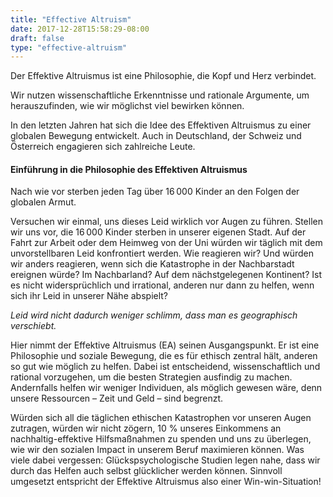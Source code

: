 ```yaml
---
title: "Effective Altruism"
date: 2017-12-28T15:58:29-08:00
draft: false
type: "effective-altruism"
---
```

Der Effektive Altruismus ist eine Philosophie, die Kopf und Herz verbindet.

Wir nutzen wissenschaftliche Erkenntnisse und rationale Argumente, um herauszufinden, wie wir möglichst viel bewirken können.

In den letzten Jahren hat sich die Idee des Effektiven Altruismus zu einer globalen Bewegung entwickelt. Auch in Deutschland, der Schweiz und Österreich engagieren sich zahlreiche Leute.



#### Einführung in die Philosophie des Effektiven Altruismus

Nach wie vor sterben jeden Tag über 16 000 Kinder an den Folgen der globalen Armut.

Versuchen wir einmal, uns dieses Leid wirklich vor Augen zu führen. Stellen wir uns vor, die 16 000 Kinder sterben in unserer eigenen Stadt. Auf der Fahrt zur Arbeit oder dem Heimweg von der Uni würden wir täglich mit dem unvorstellbaren Leid konfrontiert werden. Wie reagieren wir? Und würden wir anders reagieren, wenn sich die Katastrophe in der Nachbarstadt ereignen würde? Im Nachbarland? Auf dem nächstgelegenen Kontinent? Ist es nicht widersprüchlich und irrational, anderen nur dann zu helfen, wenn sich ihr Leid in unserer Nähe abspielt?

   _Leid wird nicht dadurch weniger schlimm, dass man es geographisch verschiebt._

Hier nimmt der Effektive Altruismus (EA) seinen Ausgangspunkt. Er ist eine Philosophie und soziale Bewegung, die es für ethisch zentral hält, anderen so gut wie möglich zu helfen. Dabei ist entscheidend, wissenschaftlich und rational vorzugehen, um die besten Strategien ausfindig zu machen. Andernfalls helfen wir weniger Individuen, als möglich gewesen wäre, denn unsere Ressourcen – Zeit und Geld – sind begrenzt.

Würden sich all die täglichen ethischen Katastrophen vor unseren Augen zutragen, würden wir nicht zögern, 10 % unseres Einkommens an nachhaltig-effektive Hilfsmaßnahmen zu spenden und uns zu überlegen, wie wir den sozialen Impact in unserem Beruf maximieren können. Was viele dabei vergessen: Glückspsychologische Studien legen nahe, dass wir durch das Helfen auch selbst glücklicher werden können. Sinnvoll umgesetzt entspricht der Effektive Altruismus also einer Win-win-Situation!
